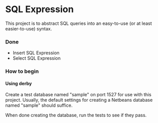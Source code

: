 # SQL Expression

This project is to abstract SQL queries into an easy-to-use (or at least easier-to-use) syntax.

### Done

- Insert SQL Expression
- Select SQL Expression

### How to begin

#### Using derby

Create a test database named "sample" on port 1527 for use with this project.
Usually, the default settings for creating a Netbeans database named "sample" should suffice.

When done creating the database, run the tests to see if they pass.
